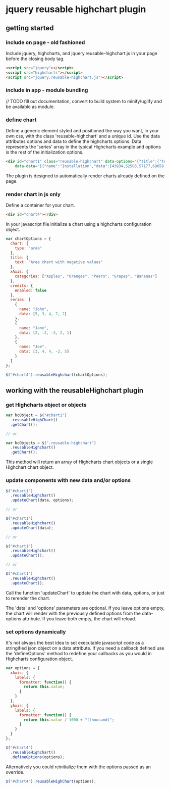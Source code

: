 # jquery reusable highchart plugin

## getting started

### include on page - old fashioned

Include jquery, highcharts, and jquery.reusable-highchart.js in your page before the closing body tag.

```html
<script src="jquery"></script>
<script src="highcharts"></script>
<script src="jquery.reusable-highchart.js"></script>
```

### include in app - module bundling

// TODO fill out documentation, convert to build system to minify/uglify and be available as module.

### define chart

Define a generic element styled and positioned the way you want, in your own css, with the class 'reusable-highchart' and a unique id. Use the data attributes options and data to define the highcharts options. Data represents the 'series' array in the typical Highcharts example and options is the rest of the initialization options.

```html
<div id="chart1" class="reusable-highchart" data-options='{"title":{"text":"Solar Employment Growth by Sector, 2010-2016"},"subtitle":{"text":"Source: thesolarfoundation.com"},"yAxis":{"title":{"text":"Number of Employees"}},"legend":{"layout":"vertical","align":"right","verticalAlign":"middle"},"plotOptions":{"series":{"label":{"connectorAllowed":false},"pointStart":2010}},"responsive":{"rules":[{"condition":{"maxWidth":500},"chartOptions":{"legend":{"layout":"horizontal","align":"center","verticalAlign":"bottom"}}}]}}'
    data-data='[{"name":"Installation","data":[43934,52503,57177,69658,97031,119931,137133,154175]},{"name":"Manufacturing","data":[24916,24064,29742,29851,32490,30282,38121,40434]},{"name":"Sales & Distribution","data":[11744,17722,16005,19771,20185,24377,32147,39387]},{"name":"Project Development","data":[null,null,7988,12169,15112,22452,34400,34227]},{"name":"Other","data":[12908,5948,8105,11248,8989,11816,18274,18111]}]'></div>
```

The plugin is designed to automatically render charts already defined on the page.

### render chart in js only

Define a container for your chart.

```html
<div id="chart4"></div>
```

In your javascript file initialize a chart using a highcharts configuration object.

```javascript
var chartOptions = {
  chart: {
    type: "area"
  },
  title: {
    text: "Area chart with negative values"
  },
  xAxis: {
    categories: ["Apples", "Oranges", "Pears", "Grapes", "Bananas"]
  },
  credits: {
    enabled: false
  },
  series: [
    {
      name: "John",
      data: [5, 3, 4, 7, 2]
    },
    {
      name: "Jane",
      data: [2, -2, -3, 2, 1]
    },
    {
      name: "Joe",
      data: [3, 4, 4, -2, 5]
    }
  ]
};

$("#chart4").reusableHighchart(chartOptions);
```

## working with the reusableHighchart plugin

### get Highcharts object or objects

```javascript
var hcObject = $("#chart1")
  .resusableHighChart()
  .getChart();

// or

var hcObjects = $(".reusable-highchart")
  .reusableHighchart()
  .getChart();
```

This method will return an array of Highcharts chart objects or a single Highchart chart object.

### update components with new data and/or options

```javascript
$("#chart1")
  .reusableHighchart()
  .updateChart(data, options);

// or

$("#chart1")
  .reusableHighchart()
  .updateChart(data);

// or

$("#chart1")
  .reusableHighchart()
  .updateChart();

// or

$("#chart1")
  .reusableHighchart()
  .updateChart();
```

Call the function 'updateChart' to update the chart with data, options, or just to rerender the chart.

The 'data' and 'options' parameters are optional. If you leave options empty, the chart will render with the previously defined options from the data-options attribute. If you leave both empty, the chart will reload.

### set options dynamically

It's not always the best idea to set executable javascript code as a stringified json object on a data attribute. If you need a callback defined use the 'defineOptions' method to redefine your callbacks as you would in Highcharts configuration object.

```javascript
var options = {
  xAxis: {
    labels: {
      formatter: function() {
        return this.value;
      }
    }
  },
  yAxis: {
    labels: {
      formatter: function() {
        return this.value / 1000 + "(thousand)";
      }
    }
  }
};

$("#chart4")
  .reusableHighchart()
  .defineOptions(options);
```

Alternatively you could reinitialize them with the options passed as an override.

```javascript
$("#chart4").reusableHighChart(options);
```

